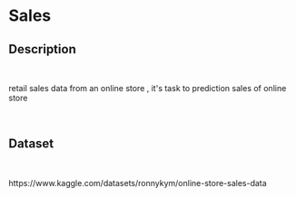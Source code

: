 # Sales 
<h2>Description</h2> <br>
<p> retail sales data from an online store , it's task to prediction sales of online store </p> <br>
<h2>Dataset</h2> <br>
<p>https://www.kaggle.com/datasets/ronnykym/online-store-sales-data</p>
